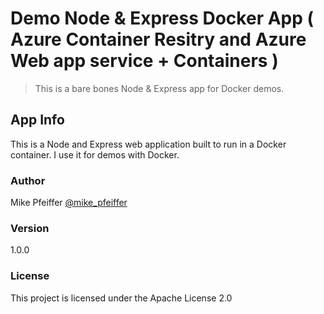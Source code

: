 # Demo Node & Express Docker App ( Azure Container Resitry and Azure Web app service + Containers )

> This is a bare bones Node & Express app for Docker demos.

## App Info

This is a Node and Express web application built to run in a Docker container. I use it for demos with Docker.

### Author

Mike Pfeiffer
[@mike_pfeiffer](https://twitter.com/mike_pfeiffer)

### Version

1.0.0

### License

This project is licensed under the Apache License 2.0
